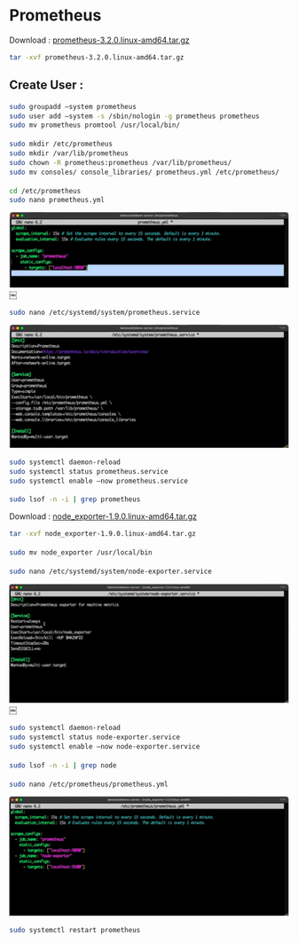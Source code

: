 # Prometheus

Download : [prometheus-3.2.0.linux-amd64.tar.gz](https://github.com/prometheus/prometheus/releases/download/v3.2.0/prometheus-3.2.0.linux-amd64.tar.gz)

```bash
tar -xvf prometheus-3.2.0.linux-amd64.tar.gz
```

## Create User :

```bash
sudo groupadd —system prometheus
sudo user add —system -s /sbin/nologin -g prometheus prometheus
sudo mv prometheus promtool /usr/local/bin/

sudo mkdir /etc/prometheus
sudo mkdir /var/lib/prometheus
sudo chown -R prometheus:prometheus /var/lib/prometheus/
sudo mv consoles/ console_libraries/ prometheus.yml /etc/prometheus/

cd /etc/prometheus
sudo nano prometheus.yml
```

![prometheus.yml](screenshots/screenshot-1.png)
￼
```bash
sudo nano /etc/systemd/system/prometheus.service
```

![prometheus.service](screenshots/screenshot-2.png)

```bash
sudo systemctl daemon-reload
sudo systemctl status prometheus.service
sudo systemctl enable —now prometheus.service

sudo lsof -n -i | grep prometheus
```

Download : [node_exporter-1.9.0.linux-amd64.tar.gz](https://github.com/prometheus/node_exporter/releases/download/v1.9.0/node_exporter-1.9.0.linux-amd64.tar.gz)

```bash
tar -xvf node_exporter-1.9.0.linux-amd64.tar.gz

sudo mv node_exporter /usr/local/bin

sudo nano /etc/systemd/system/node-exporter.service
```

![node-exporter.service](screenshots/screenshot-3.png)
￼
```bash
sudo systemctl daemon-reload
sudo systemctl status node-exporter.service
sudo systemctl enable —now node-exporter.service

sudo lsof -n -i | grep node

sudo nano /etc/prometheus/prometheus.yml
```

![prometheus.yml](screenshots/screenshot-4.png)

```bash
sudo systemctl restart prometheus 
```